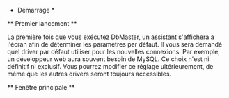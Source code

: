 * Démarrage *

** Premier lancement **

La première fois que vous exécutez DbMaster, un assistant s'affichera à l'écran afin de déterminer les paramètres par défaut.
Il vous sera demandé quel driver par défaut utiliser pour les nouvelles connexions. Par exemple, un développeur web aura souvent besoin de MySQL. Ce choix n'est ni définitif ni exclusif. Vous pourrez modifier ce réglage ultérieurement, de même que les autres drivers seront toujours accessibles.

** Fenêtre principale **
